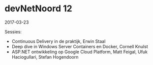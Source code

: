 # devNetNoord 12
2017-03-23

Sessies:
- Continuous Delivery in de praktijk, Erwin Staal
- Deep dive in Windows Server Containers en Docker, Cornell Knulst
- ASP.NET ontwikkeling op Google Cloud Platform, Matt Feigal, Ufuk Haciogullari, Stefan Hogendoorn
